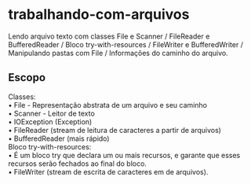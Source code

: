 # trabalhando-com-arquivos
Lendo arquivo texto com classes File e Scanner / FileReader e BufferedReader / Bloco try-with-resources / FileWriter e BufferedWriter / Manipulando pastas com File / Informações do caminho do arquivo.
## Escopo
Classes: \
• File - Representação abstrata de um arquivo e seu caminho\
• Scanner - Leitor de texto\
• IOException (Exception)\
• FileReader (stream de leitura de caracteres a partir de arquivos)\
• BufferedReader (mais rápido)\
Bloco try-with-resources:\
• É um bloco try que declara um ou mais recursos, e garante que esses
recursos serão fechados ao final do bloco.\
• FileWriter (stream de escrita de caracteres em de arquivos).
